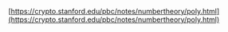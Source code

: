 [https://crypto.stanford.edu/pbc/notes/numbertheory/poly.html](https://crypto.stanford.edu/pbc/notes/numbertheory/poly.html)